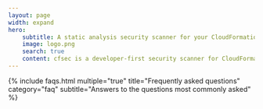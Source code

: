 ```yaml
---
layout: page
width: expand
hero:
    subtitle: A static analysis security scanner for your CloudFormation code
    image: logo.png
    search: true
    content: cfsec is a developer-first security scanner for CloudFormation templates. It uses static analysis to parse your yaml or json files to ensure security issues can be detected before your infrastructure changes take effect. <br/><br/>Designed to run locally or in your CI pipelines, developer-friendly output and fully documented checks mean detection and remediation can take place as quickly and efficiently as possible.
---
```



<!-- {% include boxes.html columns="3" title="Browse Checks" subtitle="Chose an option that you need help with or search above" %} -->

{% include faqs.html multiple="true" title="Frequently asked questions" category="faq" subtitle="Answers to the questions most commonly asked" %}

